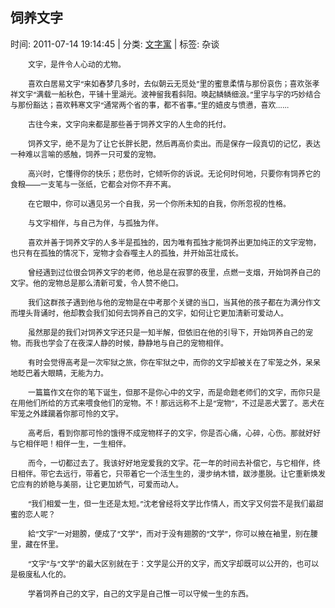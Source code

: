 
<h2>饲养文字</h2>

<span class="time SG_txtc">时间: 2011-07-14 19:14:45 | 分类: [文字寓](./BlogClass_文字寓.md) | 标签: 杂谈</span>
<!--
<table>
    <tbody>
        <tr>
            <td>时间: 2011-07-14 19:14:45</td>
            <td>分类: [文字寓](./BlogClass_文字寓.md) </td>
            <td> 标签: 杂谈 </td>
        </tr>
    </tbody>
</table>
-->
<div class="articalContent" id="sina_keyword_ad_area2">
<p style="TexT-inDenT: 2em"><font style="FonT-siZe: 12px">文字，是件令人心动的尤物。</font></p>
<p style="TexT-inDenT: 2em"><font style="FonT-siZe: 12px">喜欢白居易文字“来如春梦几多时，去似朝云无觅处”里的蜜意柔情与那份哀伤；喜欢张孝祥文字“满载一船秋色，平铺十里湖光。波神留我看斜阳。唤起鳞鳞细浪。”里字与字的巧妙结合与那份豁达；喜欢韩寒文字“通常两个省的事，都不省事。”里的嬉皮与愤懑，喜欢……</font></p>
<p style="TexT-inDenT: 2em"><font style="FonT-siZe: 12px">古往今来，文字向来都是那些善于饲养文字的人生命的托付。</font></p>
<p style="TexT-inDenT: 2em"><font style="FonT-siZe: 12px">饲养文字，绝不是为了让它长胖长肥，然后再高价卖出。而是保存一段真切的记忆，表达一种难以言喻的感触，饲养一只可爱的宠物。</font></p>
<p style="TexT-inDenT: 2em"><font style="FonT-siZe: 12px">高兴时，它懂得你的快乐；悲伤时，它倾听你的诉说。无论何时何地，只要你有饲养它的食粮——一支笔与一张纸，它都会对你不弃不离。</font></p>
<p style="TexT-inDenT: 2em"><font style="FonT-siZe: 12px">在它眼中，你可以遇见另一个自我，另一个你所未知的自我，你所忽视的性格。</font></p>
<p style="TexT-inDenT: 2em"><font style="FonT-siZe: 12px">与文字相伴，与自己为伴，与孤独为伴。</font></p>
<p style="TexT-inDenT: 2em"><font style="FonT-siZe: 12px">喜欢并善于饲养文字的人多半是孤独的，因为唯有孤独才能饲养出更加纯正的文字宠物，也只有在孤独的情况下，宠物才会吞噬主人的孤独，并开始茁壮成长。</font></p>
<p style="TexT-inDenT: 2em"><font style="FonT-siZe: 12px">曾经遇到过位很会饲养文字的老师，他总是在寂寥的夜里，点燃一支烟，开始饲养自己的文字。他的宠物总是那么清新可爱，令人赞不绝口。</font></p>
<p style="TexT-inDenT: 2em"><font style="FonT-siZe: 12px">我们这群孩子遇到他与他的宠物是在中考那个关键的当口，当其他的孩子都在为满分作文而埋头背诵时，他却教会我们如何去饲养自己的文字，如何让它更加清新可爱动人。</font></p>
<p style="TexT-inDenT: 2em"><font style="FonT-siZe: 12px">虽然那是的我们对饲养文字还只是一知半解，但依旧在他的引导下，开始饲养自己的宠物。而我也学会了在夜深人静的时候，静静地与自己的宠物相伴。</font></p>
<p style="TexT-inDenT: 2em"><font style="FonT-siZe: 12px">有时会觉得高考是一次牢狱之旅，你在牢狱之中，而你的文字却被关在了牢笼之外，呆呆地眨巴着大眼睛，无能为力。</font></p>
<p style="TexT-inDenT: 2em"><font style="FonT-siZe: 12px">一篇篇作文在你的笔下诞生，但那不是你心中的文字，而是命题老师们的文字，而你只是在用他们所给的方式来喂食他们的宠物。不！那远远称不上是“宠物”，不过是恶犬罢了。恶犬在牢笼之外蹂躏着你那可怜的文字。</font></p>
<p style="TexT-inDenT: 2em"><font style="FonT-siZe: 12px">高考后，看到你那可怜的饿得不成宠物样子的文字，你是否心痛，心碎，心伤。那就好好与它相伴吧！相伴一生，一生相伴。</font></p>
<p style="TexT-inDenT: 2em"><font style="FonT-siZe: 12px">而今，一切都过去了。我该好好地宠爱我的文字。花一年的时间去补偿它，与它相伴，终日相伴。带它去远行，带着它，只带着它一个活生生的，漫步纳木错，跋涉墨脱。让它重新焕发它应有的娇艳与美丽，让它更加娇气，可爱而动人。</font></p>
<p style="TexT-inDenT: 2em"><font style="FonT-siZe: 12px">“我们相爱一生，但一生还是太短。”沈老曾经将文学比作情人，而文字又何尝不是我们最甜蜜的恋人呢？</font></p>
<p style="TexT-inDenT: 2em"><font style="FonT-siZe: 12px">給“文字”一对翅膀，便成了“文学”，而对于没有翅膀的“文学”，你可以掖在袖里，别在腰里，藏在怀里。</font></p>
<p style="TexT-inDenT: 2em"><font style="FonT-siZe: 12px">“文字”与“文学”的最大区别就在于：文学是公开的文字，而文字却既可以公开的，也可以是极度私人化的。</font></p>
<p style="TexT-inDenT: 2em"><font style="FonT-siZe: 12px">学着饲养自己的文字，自己的文字是自己惟一可以守候一生的东西。</font></p>
</div>
